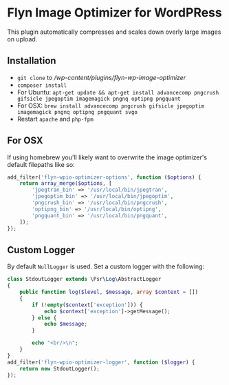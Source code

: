 # Flyn Image Optimizer for WordPRess

This plugin automatically compresses and scales down overly large images on upload.

## Installation

* `git clone` to */wp-content/plugins/flyn-wp-image-optimizer*
* `composer install`
* For Ubuntu: `apt-get update && apt-get install advancecomp pngcrush gifsicle jpegoptim imagemagick pngnq optipng pngquant`
* For OSX: `brew install advancecomp pngcrush gifsicle jpegoptim imagemagick pngnq optipng pngquant svgo`
* Restart `apache` and `php-fpm`

## For OSX

If using homebrew you'll likely want to overwrite the image optimizer's default filepaths like so:

```php
add_filter('flyn-wpio-optimizer-options', function ($options) {
    return array_merge($options, [
        'jpegtran_bin' => '/usr/local/bin/jpegtran',
        'jpegoptim_bin' => '/usr/local/bin/jpegoptim',
        'pngcrush_bin' => '/usr/local/bin/pngcrush',
        'optipng_bin' => '/usr/local/bin/optipng',
        'pngquant_bin' => '/usr/local/bin/pngquant',
    ]);
});
```

## Custom Logger

By default `NullLogger` is used. Set a custom logger with the following:

```php
class StdoutLogger extends \Psr\Log\AbstractLogger
{ 
    public function log($level, $message, array $context = [])
    {
        if (!empty($context['exception'])) {
            echo $context['exception']->getMessage();
        } else {
            echo $message;
        }

        echo "<br/>\n";
    }
}
add_filter('flyn-wpio-optimizer-logger', function ($logger) {
    return new StdoutLogger();
});
```